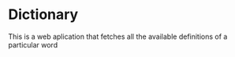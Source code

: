 # Dictionary
 This is a web aplication that fetches all the available definitions of a particular word

